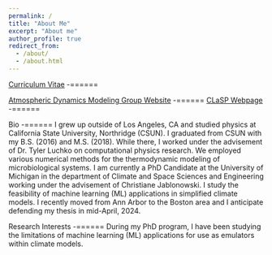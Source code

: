```yaml
---
permalink: /
title: "About Me"
excerpt: "About me"
author_profile: true
redirect_from: 
  - /about/
  - /about.html
---
```


[Curriculum Vitae](https://drive.google.com/file/d/1FKK9-IHmIpwptjq1IfVOMJculmN2AhlO/view?usp=share_link)
-======

[Atmospheric Dynamics Modeling Group Website](https://admg.engin.umich.edu/)
-======
[CLaSP Webpage](https://clasp.engin.umich.edu/people/limon-garrett/)
-======

Bio
-======
I grew up outside of Los Angeles, CA and studied physics at California State University, Northridge (CSUN). I graduated from CSUN with my B.S. (2016) and M.S. (2018). While there, I worked under the advisement of Dr. Tyler Luchko on computational physics research. We employed various numerical methods for the thermodynamic modeling of microbiological systems. I am currently a PhD Candidate at the University of Michigan in the department of Climate and Space Sciences and Engineering working under the advisement of Christiane Jablonowski. I study the feasibility of machine learning (ML) applications in simplified climate models. I recently moved from Ann Arbor to the Boston area and I anticipate defending my thesis in mid-April, 2024.

Research Interests
-======
During my PhD program, I have been studying the limitations of machine learning (ML) applications for use as emulators within climate models.
